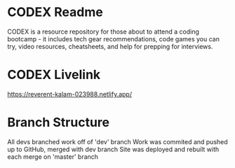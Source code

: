 # CODEX Readme
CODEX is a resource repository for those about to attend a coding bootcamp - it includes tech gear recommendations, code games you can try, video resources, cheatsheets, and help for prepping for interviews.

# CODEX Livelink
https://reverent-kalam-023988.netlify.app/

# Branch Structure
All devs branched work off of 'dev' branch
Work was commited and pushed up to GitHub, merged with dev branch
Site was deployed and rebuilt with each merge on 'master' branch